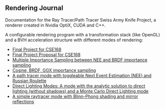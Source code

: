 ## Rendering Journal

Documentation for the Ray Tracer/Path Tracer Swiss Army Knife Project, a renderer created in Nvidia OptiX, CUDA and C++.

A configurable rendering program with a transformation stack (like OpenGL) and a BVH acceleration structure with different modes of rendering:
* [Final Project for CSE168](cse168finalproject)
* [Final Project Proposal for CSE168](cse168finalProposal)
* [Multiple Importance Sampling between NEE and BRDF importance sampling](mis)
* [Cosine, BRDF, GGX importance sampling](importancesampling)
* [A path tracer mode with toggleable Next Event Estimation (NEE) and Russian Roulette](neeandrr)
* [Direct Lighting Modes: A mode with the analytic solution to direct lighting (without shadows) and a Monte Carlo Direct Lighting mode](directLighting)
* [A simple raytracer mode with Blinn-Phong shading and mirror reflections](simpleRayTracer)
